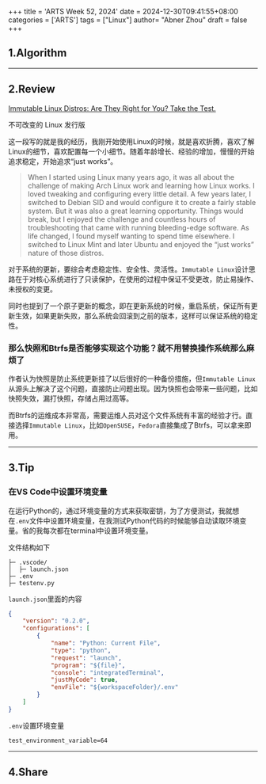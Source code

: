 +++
title = 'ARTS Week 52, 2024'
date = 2024-12-30T09:41:55+08:00
categories = ['ARTS']
tags = ["Linux"]
author=  "Abner Zhou"
draft = false
+++
## 1.Algorithm

---

## 2.Review

[Immutable Linux Distros: Are They Right for You? Take the Test.](https://linuxblog.io/immutable-linux-distros-are-they-right-for-you-take-the-test/)

不可改变的 Linux 发行版

这一段写的就是我的经历，我刚开始使用Linux的时候，就是喜欢折腾，喜欢了解Linux的细节，喜欢配置每一个小细节。随着年龄增长、经验的增加，慢慢的开始追求稳定，开始追求“just works”。

>When I started using Linux many years ago, it was all about the challenge of making Arch Linux work and learning how Linux works. I loved tweaking and configuring every little detail.
>A few years later, I switched to Debian SID and would configure it to create a fairly stable system. But it was also a great learning opportunity. Things would break, but I enjoyed the challenge and countless hours of troubleshooting that came with running bleeding-edge software.
>As life changed, I found myself wanting to spend time elsewhere. I switched to Linux Mint and later Ubuntu and enjoyed the “just works” nature of those distros.

对于系统的更新，要综合考虑稳定性、安全性、灵活性。`Immutable Linux`设计思路在于对核心系统进行了只读保护，在使用的过程中保证不受更改，防止易操作、未授权的变更。

同时也提到了一个原子更新的概念，即在更新系统的时候，重启系统，保证所有更新生效，如果更新失败，那么系统会回滚到之前的版本，这样可以保证系统的稳定性。

### 那么快照和Btrfs是否能够实现这个功能？就不用替换操作系统那么麻烦了

作者认为快照是防止系统更新挂了以后很好的一种备份措施，但`Immutable Linux`从源头上解决了这个问题，直接防止问题出现。因为快照也会带来一些问题，比如快照失效，漏打快照，存储占用过高等。

而Btrfs的运维成本非常高，需要运维人员对这个文件系统有丰富的经验才行。直接选择`Immutable Linux`，比如`OpenSUSE`，`Fedora`直接集成了Btrfs，可以拿来即用。

---

## 3.Tip

### 在VS Code中设置环境变量

在运行Python的，通过环境变量的方式来获取密钥，为了方便测试，我就想在`.env`文件中设置环境变量，在我测试Python代码的时候能够自动读取环境变量。省的我每次都在terminal中设置环境变量。

文件结构如下

```tree
├─ .vscode/
│  ├─ launch.json
├─ .env
├─ testenv.py
```

`launch.json`里面的内容

```json
{
    "version": "0.2.0",
    "configurations": [
        {
            "name": "Python: Current File",
            "type": "python",
            "request": "launch",
            "program": "${file}",
            "console": "integratedTerminal",
            "justMyCode": true,
            "envFile": "${workspaceFolder}/.env"
        }
    ]
}
```

`.env`设置环境变量

```
test_environment_variable=64
```

---

## 4.Share
